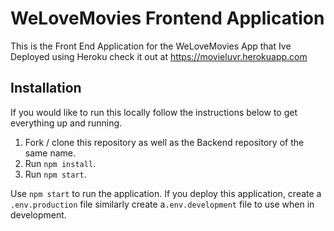 # WeLoveMovies Frontend Application

This is the Front End Application for the WeLoveMovies App that Ive Deployed using Heroku check it out at https://movieluvr.herokuapp.com

## Installation
If you would like to run this locally follow the instructions below to get everything up and running.

1. Fork / clone this repository as well as the Backend repository of the same name.
2. Run `npm install`.
3. Run `npm start`.

Use `npm start` to run the application. If you deploy this application, create a `.env.production` file similarly create a`.env.development` file to use when in development.
